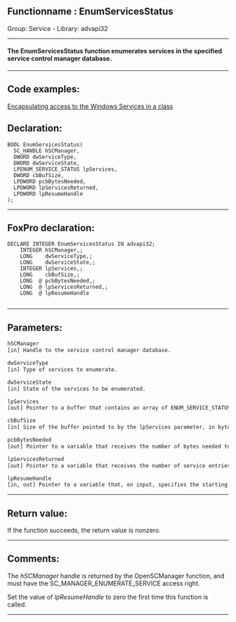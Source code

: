 <link rel="stylesheet" type="text/css" href="../../css/win32api.css">  
<link rel="stylesheet" href="https://cdnjs.cloudflare.com/ajax/libs/font-awesome/4.7.0/css/font-awesome.min.css">

## Functionname : EnumServicesStatus
Group: Service - Library: advapi32    
***  


#### The EnumServicesStatus function enumerates services in the specified service control manager database.
***  


## Code examples:
[Encapsulating access to the Windows Services in a class](../../samples/sample_476.md)  

## Declaration:
```foxpro  
BOOL EnumServicesStatus(
  SC_HANDLE hSCManager,
  DWORD dwServiceType,
  DWORD dwServiceState,
  LPENUM_SERVICE_STATUS lpServices,
  DWORD cbBufSize,
  LPDWORD pcbBytesNeeded,
  LPDWORD lpServicesReturned,
  LPDWORD lpResumeHandle
);  
```  
***  


## FoxPro declaration:
```foxpro  
DECLARE INTEGER EnumServicesStatus IN advapi32;
	INTEGER hSCManager,;
	LONG    dwServiceType,;
	LONG    dwServiceState,;
	INTEGER lpServices,;
	LONG    cbBufSize,;
	LONG  @ pcbBytesNeeded,;
	LONG  @ lpServicesReturned,;
	LONG  @ lpResumeHandle
  
```  
***  


## Parameters:
```txt  
hSCManager
[in] Handle to the service control manager database.

dwServiceType
[in] Type of services to enumerate.

dwServiceState
[in] State of the services to be enumerated.

lpServices
[out] Pointer to a buffer that contains an array of ENUM_SERVICE_STATUS structures that receive the name and service status information for each service in the database.

cbBufSize
[in] Size of the buffer pointed to by the lpServices parameter, in bytes.

pcbBytesNeeded
[out] Pointer to a variable that receives the number of bytes needed to return the remaining service entries, if the buffer is too small.

lpServicesReturned
[out] Pointer to a variable that receives the number of service entries returned.

lpResumeHandle
[in, out] Pointer to a variable that, on input, specifies the starting point of enumeration.  
```  
***  


## Return value:
If the function succeeds, the return value is nonzero.  
***  


## Comments:
The <Em>hSCManager</Em> handle is returned by the OpenSCManager function, and must have the SC_MANAGER_ENUMERATE_SERVICE access right.  
  
Set the value of <Em>lpResumeHandle</Em> to zero the first time this function is called.  
  
***  

